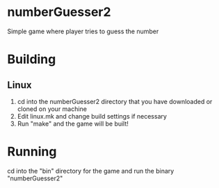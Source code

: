 numberGuesser2
==============

Simple game where player tries to guess the number

# Building
## Linux
1. cd into the numberGuesser2 directory that you have downloaded or cloned on your machine
2. Edit linux.mk and change build settings if necessary
3. Run "make" and the game will be built!

# Running
cd into the "bin" directory for the game and run the binary "numberGuesser2"
